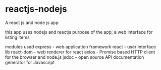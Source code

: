 # reactjs-nodejs
A react js and node js app

this app uses nodejs and reactjs
purpose of the app; 
a web interface for listing items

modules used
express - web application framework
react - user interface lib
react-dom - web renderer for react 
axios - Promise based HTTP client for the browser and node.js
jsdoc - open source API documentation generator for Javascript


